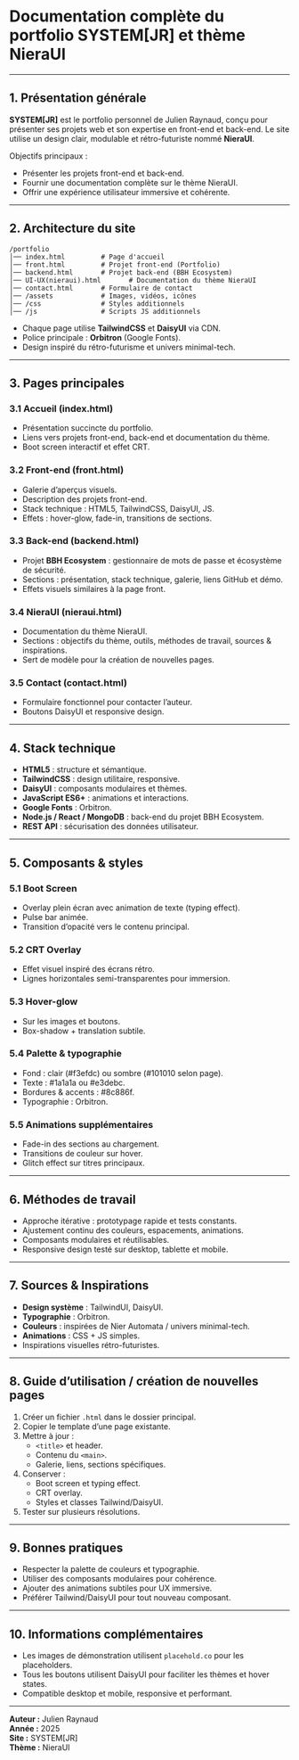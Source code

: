 # Documentation complète du portfolio SYSTEM[JR] et thème NieraUI

---

## 1. Présentation générale

**SYSTEM[JR]** est le portfolio personnel de Julien Raynaud, conçu pour présenter ses projets web et son expertise en front-end et back-end. Le site utilise un design clair, modulable et rétro-futuriste nommé **NieraUI**.

Objectifs principaux :
- Présenter les projets front-end et back-end.
- Fournir une documentation complète sur le thème NieraUI.
- Offrir une expérience utilisateur immersive et cohérente.

---

## 2. Architecture du site

```
/portfolio
│── index.html         # Page d'accueil
│── front.html         # Projet front-end (Portfolio)
│── backend.html       # Projet back-end (BBH Ecosystem)
│── UI-UX(nieraui).html       # Documentation du thème NieraUI
│── contact.html       # Formulaire de contact
│── /assets            # Images, vidéos, icônes
│── /css               # Styles additionnels
│── /js                # Scripts JS additionnels
```

- Chaque page utilise **TailwindCSS** et **DaisyUI** via CDN.
- Police principale : **Orbitron** (Google Fonts).
- Design inspiré du rétro-futurisme et univers minimal-tech.

---

## 3. Pages principales

### 3.1 Accueil (index.html)
- Présentation succincte du portfolio.
- Liens vers projets front-end, back-end et documentation du thème.
- Boot screen interactif et effet CRT.

### 3.2 Front-end (front.html)
- Galerie d’aperçus visuels.
- Description des projets front-end.
- Stack technique : HTML5, TailwindCSS, DaisyUI, JS.
- Effets : hover-glow, fade-in, transitions de sections.

### 3.3 Back-end (backend.html)
- Projet **BBH Ecosystem** : gestionnaire de mots de passe et écosystème de sécurité.
- Sections : présentation, stack technique, galerie, liens GitHub et démo.
- Effets visuels similaires à la page front.

### 3.4 NieraUI (nieraui.html)
- Documentation du thème NieraUI.
- Sections : objectifs du thème, outils, méthodes de travail, sources & inspirations.
- Sert de modèle pour la création de nouvelles pages.

### 3.5 Contact (contact.html)
- Formulaire fonctionnel pour contacter l’auteur.
- Boutons DaisyUI et responsive design.

---

## 4. Stack technique

- **HTML5** : structure et sémantique.
- **TailwindCSS** : design utilitaire, responsive.
- **DaisyUI** : composants modulaires et thèmes.
- **JavaScript ES6+** : animations et interactions.
- **Google Fonts** : Orbitron.
- **Node.js / React / MongoDB** : back-end du projet BBH Ecosystem.
- **REST API** : sécurisation des données utilisateur.

---

## 5. Composants & styles

### 5.1 Boot Screen
- Overlay plein écran avec animation de texte (typing effect).
- Pulse bar animée.
- Transition d’opacité vers le contenu principal.

### 5.2 CRT Overlay
- Effet visuel inspiré des écrans rétro.
- Lignes horizontales semi-transparentes pour immersion.

### 5.3 Hover-glow
- Sur les images et boutons.
- Box-shadow + translation subtile.

### 5.4 Palette & typographie
- Fond : clair (#f3efdc) ou sombre (#101010 selon page).
- Texte : #1a1a1a ou #e3debc.
- Bordures & accents : #8c886f.
- Typographie : Orbitron.

### 5.5 Animations supplémentaires
- Fade-in des sections au chargement.
- Transitions de couleur sur hover.
- Glitch effect sur titres principaux.

---

## 6. Méthodes de travail

- Approche itérative : prototypage rapide et tests constants.
- Ajustement continu des couleurs, espacements, animations.
- Composants modulaires et réutilisables.
- Responsive design testé sur desktop, tablette et mobile.

---

## 7. Sources & Inspirations

- **Design système** : TailwindUI, DaisyUI.
- **Typographie** : Orbitron.
- **Couleurs** : inspirées de Nier Automata / univers minimal-tech.
- **Animations** : CSS + JS simples.
- Inspirations visuelles rétro-futuristes.

---

## 8. Guide d’utilisation / création de nouvelles pages

1. Créer un fichier `.html` dans le dossier principal.
2. Copier le template d’une page existante.
3. Mettre à jour :
   - `<title>` et header.
   - Contenu du `<main>`.
   - Galerie, liens, sections spécifiques.
4. Conserver :
   - Boot screen et typing effect.
   - CRT overlay.
   - Styles et classes Tailwind/DaisyUI.
5. Tester sur plusieurs résolutions.

---

## 9. Bonnes pratiques

- Respecter la palette de couleurs et typographie.
- Utiliser des composants modulaires pour cohérence.
- Ajouter des animations subtiles pour UX immersive.
- Préférer Tailwind/DaisyUI pour tout nouveau composant.

---

## 10. Informations complémentaires

- Les images de démonstration utilisent `placehold.co` pour les placeholders.
- Tous les boutons utilisent DaisyUI pour faciliter les thèmes et hover states.
- Compatible desktop et mobile, responsive et performant.

---

**Auteur :** Julien Raynaud  
**Année :** 2025  
**Site :** SYSTEM[JR]  
**Thème :** NieraUI

